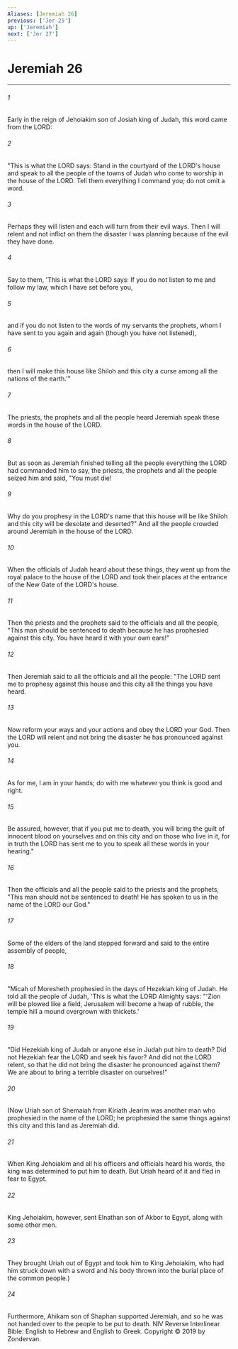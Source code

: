```yaml
---
Aliases: [Jeremiah 26]
previous: ['Jer 25']
up: ['Jeremiah']
next: ['Jer 27']
---
```

# Jeremiah 26

***


###### 1 
Early in the reign of Jehoiakim son of Josiah king of Judah, this word came from the LORD: 

###### 2 
"This is what the LORD says: Stand in the courtyard of the LORD's house and speak to all the people of the towns of Judah who come to worship in the house of the LORD. Tell them everything I command you; do not omit a word. 

###### 3 
Perhaps they will listen and each will turn from their evil ways. Then I will relent and not inflict on them the disaster I was planning because of the evil they have done. 

###### 4 
Say to them, 'This is what the LORD says: If you do not listen to me and follow my law, which I have set before you, 

###### 5 
and if you do not listen to the words of my servants the prophets, whom I have sent to you again and again (though you have not listened), 

###### 6 
then I will make this house like Shiloh and this city a curse among all the nations of the earth.'" 

###### 7 
The priests, the prophets and all the people heard Jeremiah speak these words in the house of the LORD. 

###### 8 
But as soon as Jeremiah finished telling all the people everything the LORD had commanded him to say, the priests, the prophets and all the people seized him and said, "You must die! 

###### 9 
Why do you prophesy in the LORD's name that this house will be like Shiloh and this city will be desolate and deserted?" And all the people crowded around Jeremiah in the house of the LORD. 

###### 10 
When the officials of Judah heard about these things, they went up from the royal palace to the house of the LORD and took their places at the entrance of the New Gate of the LORD's house. 

###### 11 
Then the priests and the prophets said to the officials and all the people, "This man should be sentenced to death because he has prophesied against this city. You have heard it with your own ears!" 

###### 12 
Then Jeremiah said to all the officials and all the people: "The LORD sent me to prophesy against this house and this city all the things you have heard. 

###### 13 
Now reform your ways and your actions and obey the LORD your God. Then the LORD will relent and not bring the disaster he has pronounced against you. 

###### 14 
As for me, I am in your hands; do with me whatever you think is good and right. 

###### 15 
Be assured, however, that if you put me to death, you will bring the guilt of innocent blood on yourselves and on this city and on those who live in it, for in truth the LORD has sent me to you to speak all these words in your hearing." 

###### 16 
Then the officials and all the people said to the priests and the prophets, "This man should not be sentenced to death! He has spoken to us in the name of the LORD our God." 

###### 17 
Some of the elders of the land stepped forward and said to the entire assembly of people, 

###### 18 
"Micah of Moresheth prophesied in the days of Hezekiah king of Judah. He told all the people of Judah, 'This is what the LORD Almighty says: "'Zion will be plowed like a field, Jerusalem will become a heap of rubble, the temple hill a mound overgrown with thickets.' 

###### 19 
"Did Hezekiah king of Judah or anyone else in Judah put him to death? Did not Hezekiah fear the LORD and seek his favor? And did not the LORD relent, so that he did not bring the disaster he pronounced against them? We are about to bring a terrible disaster on ourselves!" 

###### 20 
(Now Uriah son of Shemaiah from Kiriath Jearim was another man who prophesied in the name of the LORD; he prophesied the same things against this city and this land as Jeremiah did. 

###### 21 
When King Jehoiakim and all his officers and officials heard his words, the king was determined to put him to death. But Uriah heard of it and fled in fear to Egypt. 

###### 22 
King Jehoiakim, however, sent Elnathan son of Akbor to Egypt, along with some other men. 

###### 23 
They brought Uriah out of Egypt and took him to King Jehoiakim, who had him struck down with a sword and his body thrown into the burial place of the common people.) 

###### 24 
Furthermore, Ahikam son of Shaphan supported Jeremiah, and so he was not handed over to the people to be put to death. NIV Reverse Interlinear Bible: English to Hebrew and English to Greek. Copyright © 2019 by Zondervan.
